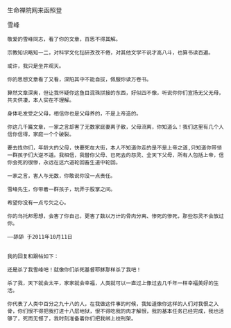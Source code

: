 生命禅院网来函照登

雪峰


    敬爱的雪峰同志，看了你的文章，百思不得其解。

    宗教知识略知一二，对科学文化钻研孜孜不倦，对其他文学不说才高八斗，也算书读百遍。

    或许，我只是坐井观天。

    你的思想文章看了又看，深陷其中不能自拔，佩服你读万卷书。

    算然文章深奥，但让我怀疑你这鱼目混珠拼接的东西，好似四不像，听说你你们宣扬无父无母，共夫供凄，本人实在不理解。

    身体毛发受之父母，相信你也是父母养的，不是上帝造的。

    你这几千篇文章，一家之言却害了无数家庭妻离子散，父母流离，你知道么！我们这里有几个人信你信得，家庭一个个破裂。

    要去找你们，年龄大的父母，快要死在大街，本人不知道你走的是不是上帝之道,只知道你带领一群孩子们大逆不道。我相信，我替你父母、已死去的怨灵、全天下父母，所有人包括上帝，信你会死的很惨，永远在这六道轮回畜生道中轮回。

    一家之言，害人与无数，你敢说你没一点责任。

    雪峰先生，你带着一群孩子，玩弄于股掌之间。

    希望你没有一点亏欠之心。

    你的乌托邦思想，会害了你自己，更害了数以万计的骨肉分离、惨死的惨死，那些怨灵不会放过你。

    ——舔舔 于2011年10月11日


    我的回复和跟帖如下：

    还是杀了我雪峰吧！就像你们杀死基督耶稣那样杀了我吧！

    杀了我，天下就会太平，家家就会幸福，人类就可以一直过上像过去几千年一样幸福美好的生活。

    你代表了人类中百分之九十八的人，在我做这件事的时候，我知道像你这样的人们对我恨之入骨，你们恨不得把我打进十八层地狱，恨不得吃我的肉才解恨，我的基本任务已经完成，我也活够了，死而无憾了，我时刻准备着你们把我绑上绞刑架。



